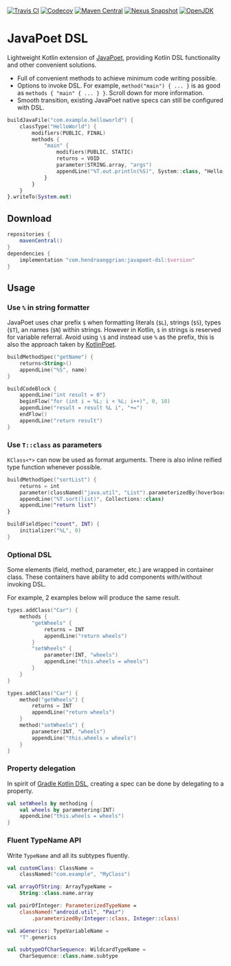 [![Travis CI](https://img.shields.io/travis/com/hendraanggrian/javapoet-dsl)](https://travis-ci.com/github/hendraanggrian/javapoet-dsl/)
[![Codecov](https://img.shields.io/codecov/c/github/hendraanggrian/javapoet-dsl)](https://codecov.io/gh/hendraanggrian/javapoet-dsl/)
[![Maven Central](https://img.shields.io/maven-central/v/com.hendraanggrian/javapoet-dsl)](https://repo1.maven.org/maven2/com/hendraanggrian/javapoet-dsl/)
[![Nexus Snapshot](https://img.shields.io/nexus/s/com.hendraanggrian/javapoet-dsl?server=https%3A%2F%2Fs01.oss.sonatype.org)](https://s01.oss.sonatype.org/content/repositories/snapshots/com/hendraanggrian/javapoet-dsl/)
[![OpenJDK](https://img.shields.io/badge/jdk-1.8%2B-informational)](https://openjdk.java.net/projects/jdk8/)

# JavaPoet DSL

Lightweight Kotlin extension of [JavaPoet](https://github.com/square/javapoet/),
providing Kotlin DSL functionality and other convenient solutions.

- Full of convenient methods to achieve minimum code writing possible.
- Options to invoke DSL. For example, `method("main") { ... }` is as good as
  `methods { "main" { ... } }`. Scroll down for more information.
- Smooth transition, existing JavaPoet native specs can still be configured with
  DSL.

```kotlin
buildJavaFile("com.example.helloworld") {
    classType("HelloWorld") {
        modifiers(PUBLIC, FINAL)
        methods {
            "main" {
                modifiers(PUBLIC, STATIC)
                returns = VOID
                parameter(STRING.array, "args")
                appendLine("%T.out.println(%S)", System::class, "Hello, JavaPoet!")
            }
        }
    }
}.writeTo(System.out)
```

## Download

```gradle
repositories {
    mavenCentral()
}
dependencies {
    implementation "com.hendraanggrian:javapoet-dsl:$version"
}
```

## Usage

### Use `%` in string formatter

JavaPoet uses char prefix `$` when formatting literals (`$L`), strings (`$S`),
types (`$T`), an names (`$N`) within strings. However in Kotlin, `$` in strings
is reserved for variable referral. Avoid using `\$` and instead use `%` as the
prefix, this is also the approach taken by [KotlinPoet](https://github.com/square/kotlinpoet/).

```kotlin
buildMethodSpec("getName") {
    returns<String>()
    appendLine("%S", name)
}

buildCodeBlock {
    appendLine("int result = 0")
    beginFlow("for (int i = %L; i < %L; i++)", 0, 10)
    appendLine("result = result %L i", "+=")
    endFlow()
    appendLine("return result")
}
```

### Use `T::class` as parameters

`KClass<*>` can now be used as format arguments. There is also inline reified
type function whenever possible.

```kotlin
buildMethodSpec("sortList") {
    returns = int
    parameter(classNamed("java.util", "List").parameterizedBy(hoverboard), "list")
    appendLine("%T.sort(list)", Collections::class)
    appendLine("return list")
}

buildFieldSpec("count", INT) {
    initializer("%L", 0)
}
```

### Optional DSL

Some elements (field, method, parameter, etc.) are wrapped in container class.
These containers have ability to add components with/without invoking DSL.

For example, 2 examples below will produce the same result.

```kotlin
types.addClass("Car") {
    methods {
        "getWheels" {
            returns = INT
            appendLine("return wheels")
        }
        "setWheels" {
            parameter(INT, "wheels")
            appendLine("this.wheels = wheels")
        }
    }
}

types.addClass("Car") {
    method("getWheels") {
        returns = INT
        appendLine("return wheels")
    }
    method("setWheels") {
        parameter(INT, "wheels")
        appendLine("this.wheels = wheels")
    }
}
```

### Property delegation

In spirit of [Gradle Kotlin DSL](https://docs.gradle.org/current/userguide/kotlin_dsl.html#using_kotlin_delegated_properties),
creating a spec can be done by delegating to a property.

```kotlin
val setWheels by methoding {
    val wheels by parametering(INT)
    appendLine("this.wheels = wheels")
}
```

### Fluent TypeName API

Write `TypeName` and all its subtypes fluently.

```kotlin
val customClass: ClassName =
    classNamed("com.example", "MyClass")

val arrayOfString: ArrayTypeName =
    String::class.name.array

val pairOfInteger: ParameterizedTypeName =
    classNamed("android.util", "Pair")
        .parameterizedBy(Integer::class, Integer::class)

val aGenerics: TypeVariableName =
    "T".generics

val subtypeOfCharSequence: WildcardTypeName =
    CharSequence::class.name.subtype
```
